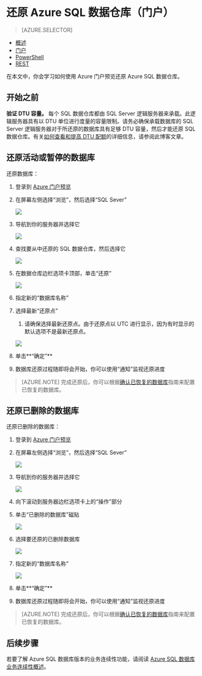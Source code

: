<properties
   pageTitle="还原 Azure SQL 数据仓库（门户）| Azure"
   description="用于还原 SQL 数据仓库的 Azure 门户任务。"
   services="sql-data-warehouse"
   documentationCenter="NA"
   authors="sonyam"
   manager="barbkess"
   editor=""/>  


<tags
   ms.service="sql-data-warehouse"
   ms.date="06/28/2016"
   wacn.date="08/22/2016"/>

# 还原 Azure SQL 数据仓库（门户）

> [AZURE.SELECTOR]
- [概述][]
- [门户][]
- [PowerShell][]
- [REST][]

在本文中，你会学习如何使用 Azure 门户预览还原 Azure SQL 数据仓库。

## 开始之前

**验证 DTU 容量。** 每个 SQL 数据仓库都由 SQL Server 逻辑服务器来承载。此逻辑服务器具有以 DTU 单位进行度量的容量限制。请务必确保承载数据库的 SQL Server 逻辑服务器对于所还原的数据库具有足够 DTU 容量，然后才能还原 SQL 数据仓库。有关[如何查看和提高 DTU 配额][]的详细信息，请参阅此博客文章。


## 还原活动或暂停的数据库

还原数据库：

1. 登录到 [Azure 门户预览][]
2. 在屏幕左侧选择“浏览”，然后选择“SQL Sever”
    
    ![](./media/sql-data-warehouse-restore-database-portal/01-browse-for-sql-server.png)
    
3. 导航到你的服务器并选择它
    
    ![](./media/sql-data-warehouse-restore-database-portal/01-select-server.png)

4. 查找要从中还原的 SQL 数据仓库，然后选择它
    
    ![](./media/sql-data-warehouse-restore-database-portal/01-select-active-dw.png)
5. 在数据仓库边栏选项卡顶部，单击“还原”
    
    ![](./media/sql-data-warehouse-restore-database-portal/01-select-restore-from-active.png)

6. 指定新的“数据库名称”
7. 选择最新“还原点”
    1. 请确保选择最新还原点。由于还原点以 UTC 进行显示，因为有时显示的默认选项不是最新还原点。
    
    ![](./media/sql-data-warehouse-restore-database-portal/01-restore-blade-from-active.png)

8. 单击**“确定”**
9. 数据库还原过程随即将会开始，你可以使用“通知”监视还原进度

>[AZURE.NOTE] 完成还原后，你可以根据[确认已恢复的数据库][]指南来配置已恢复的数据库。


## 还原已删除的数据库

还原已删除的数据库：

1. 登录到 [Azure 门户预览][]
2. 在屏幕左侧选择“浏览”，然后选择“SQL Sever”
    
    ![](./media/sql-data-warehouse-restore-database-portal/01-browse-for-sql-server.png)

3. 导航到你的服务器并选择它
    
    ![](./media/sql-data-warehouse-restore-database-portal/02-select-server.png)

4. 向下滚动到服务器边栏选项卡上的“操作”部分
5. 单击“已删除的数据库”磁贴
    
    ![](./media/sql-data-warehouse-restore-database-portal/02-select-deleted-dws.png)

6. 选择要还原的已删除数据库
    
    ![](./media/sql-data-warehouse-restore-database-portal/02-select-deleted-dw.png)

7. 指定新的“数据库名称”
    
    ![](./media/sql-data-warehouse-restore-database-portal/02-restore-blade-from-deleted.png)
    
8. 单击**“确定”**
9. 数据库还原过程随即将会开始，你可以使用“通知”监视还原进度

>[AZURE.NOTE] 完成还原后，你可以根据[确认已恢复的数据库][]指南来配置已恢复的数据库。


## 后续步骤
若要了解 Azure SQL 数据库版本的业务连续性功能，请阅读 [Azure SQL 数据库业务连续性概述][]。

<!--Image references-->

<!--Article references-->
[Azure SQL 数据库业务连续性概述]: /documentation/articles/sql-database-business-continuity/
[概述]: /documentation/articles/sql-data-warehouse-restore-database-overview/
[门户]: /documentation/articles/sql-data-warehouse-restore-database-portal/
[PowerShell]: /documentation/articles/sql-data-warehouse-restore-database-powershell/
[REST]: /documentation/articles/sql-data-warehouse-restore-database-rest-api/
[确认已恢复的数据库]: /documentation/articles/sql-database-recovered-finalize/

<!--MSDN references-->

<!--Blog references-->
[如何查看和提高 DTU 配额]: https://azure.microsoft.com/blog/azure-limits-quotas-increase-requests/

<!--Other Web references-->

[Azure 门户预览]: https://portal.azure.cn/

<!---HONumber=Mooncake_0815_2016-->